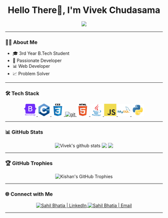 <h1 align="center">Hello There👋, I'm Vivek Chudasama</h1>

<p align="center">
  <img src="https://readme-typing-svg.herokuapp.com?color=FF69B4&center=true&vCenter=true&lines=Passionate+Developer;Web+Developer;Problem+Solver" />
</p>

---

### 👨‍💻 About Me

- 🎓 3rd Year B.Tech Student
- 🚀 Passionate Developer
- 📊 Web Developer
- 📈 Problem Solver

---

### 🛠️ Tech Stack

<p align="center">
<a href="https://getbootstrap.com" target="_blank" rel="noreferrer"> <img src="https://raw.githubusercontent.com/devicons/devicon/master/icons/bootstrap/bootstrap-plain-wordmark.svg" alt="bootstrap" width="40" height="40"/> </a> <a href="https://www.w3schools.com/cpp/" target="_blank" rel="noreferrer"> <img src="https://raw.githubusercontent.com/devicons/devicon/master/icons/cplusplus/cplusplus-original.svg" alt="cplusplus" width="40" height="40"/> </a> <a href="https://www.w3schools.com/css/" target="_blank" rel="noreferrer"> <img src="https://raw.githubusercontent.com/devicons/devicon/master/icons/css3/css3-original-wordmark.svg" alt="css3" width="40" height="40"/> </a> <a href="https://git-scm.com/" target="_blank" rel="noreferrer"> <img src="https://www.vectorlogo.zone/logos/git-scm/git-scm-icon.svg" alt="git" width="40" height="40"/> </a> <a href="https://www.w3.org/html/" target="_blank" rel="noreferrer"> <img src="https://raw.githubusercontent.com/devicons/devicon/master/icons/html5/html5-original-wordmark.svg" alt="html5" width="40" height="40"/> </a> <a href="https://www.java.com" target="_blank" rel="noreferrer"> <img src="https://raw.githubusercontent.com/devicons/devicon/master/icons/java/java-original.svg" alt="java" width="40" height="40"/> </a> <a href="https://developer.mozilla.org/en-US/docs/Web/JavaScript" target="_blank" rel="noreferrer"> <img src="https://raw.githubusercontent.com/devicons/devicon/master/icons/javascript/javascript-original.svg" alt="javascript" width="40" height="40"/> </a> <a href="https://www.mysql.com/" target="_blank" rel="noreferrer"> <img src="https://raw.githubusercontent.com/devicons/devicon/master/icons/mysql/mysql-original-wordmark.svg" alt="mysql" width="40" height="40"/> </a> <a href="https://www.python.org" target="_blank" rel="noreferrer"> <img src="https://raw.githubusercontent.com/devicons/devicon/master/icons/python/python-original.svg" alt="python" width="40" height="40"/> </a> 
</p>

---

### 📊 GitHub Stats

<p align="center">
    <img align="center" width="50%" src="https://github-readme-stats.vercel.app/api?username=vivekchudasama-2004&show_icons=true&include_all_commits=true&theme=dark&hide_border=true" alt="Vivek's github stats" />
    <img align="center" width="38%" src="https://github-readme-stats.vercel.app/api/top-langs/?username=vivekchudasama-2004&layout=compact&theme=dark&hide_border=true" />
    <img align="center" width="58%" src="https://github-readme-streak-stats.herokuapp.com/?username=vivekchudasama-2004&show_icons=true&theme=dark&locale=en&layout=compact" />
<p>

---

### 🏆 GitHub Trophies

<p align="center">
    <img align="center" src="https://github-profile-trophy.vercel.app/?username=vivekchudasama-2004&theme=darkhub&no-frame=true&row=1&column=6" alt="Kishan's GitHub Trophies" />
<p>

---

### 🌐 Connect with Me

<p align="center">
  <a href="https://www.linkedin.com/in/vivek-chudasama-2367ba254/">
    <img align="center" alt="Sahil Bhatia | LinkedIn" width="24px" src="https://upload.wikimedia.org/wikipedia/commons/c/ca/LinkedIn_logo_initials.png" />
  </a>
  
  <a href="mailto:vivekchudasama170@gmail.com">
    <img align="center" alt="Sahil Bhatia | Email" width="24px" src="https://upload.wikimedia.org/wikipedia/commons/4/4e/Gmail_Icon.png" />
  </a>
</p>

---
